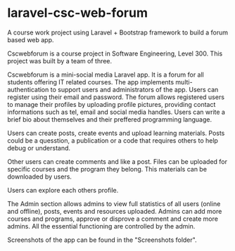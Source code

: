 # laravel-csc-web-forum
A course work project using Laravel + Bootstrap framework to build a forum based web app.

Cscwebforum is a course project in Software Engineering, Level 300.
This project was built by a team of three.

Cscwebforum is a mini-social media Laravel app. It is a forum for all students
offering IT related courses.
The app implements multi-authentication to support users and administrators of 
the app.
Users can register using their email and password.
The forum allows registered users to manage their profiles by uploading profile
pictures, providing contact informations such as tel, email and social media handles.
Users can write a brief bio about themselves and their preffered programming language.

Users can create posts, create events and upload learning materials.
Posts could be a quesstion, a publication or a code that requires others to
help debug or understand. 

Other users can create comments and like a post.
Files can be uploaded for specific courses and the program they belong. This materials 
can be downloaded by users.

Users can explore each others profile.

The Admin section allows admins to view full statistics of all users (online and offline),
posts, events and resources uploaded.
Admins can add more courses and programs, approve or disprove a comment and create more admins.
All the essential functioning are controlled by the admin.

Screenshots of the app can be found in the 
"Screenshots folder".
